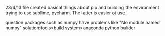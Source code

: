 23/4/13 
file created
basical things about pip and building the environment
trying to use sublime, pycharm. The latter is easier ot use.

question:packages such as numpy have problems like "No module named numpy"
solution:tools>build system>anaconda python bulider
